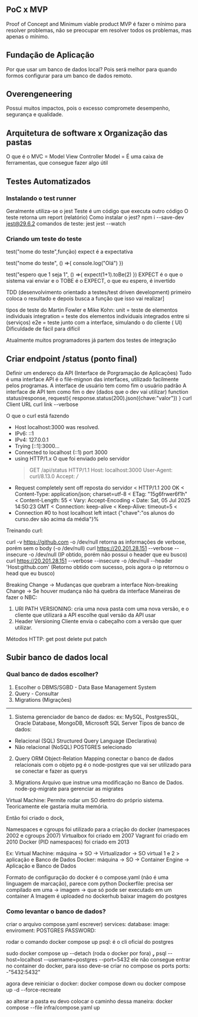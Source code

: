 ## PoC x MVP

Proof of Concept and Minimum viable product
MVP é fazer o mínimo para resolver problemas, não se preocupar em resolver todos os problemas, mas apenas o mínimo.

## Fundação de Aplicação

Por que usar um banco de dados local?
Pois será melhor para quando formos configurar para um banco de dados remoto.

## Overengeneering

Possui muitos impactos, pois o excesso compromete desempenho, segurança e qualidade.

## Arquitetura de software x Organização das pastas

O que é o MVC = Model View Controller
Model = É uma caixa de ferramentas, que consegue fazer algo útil

## Testes Automatizados

### Instalando o test runner

Geralmente utiliza-se o jest
Teste é um código que executa outro código
O teste retorna um report (relatório)
Como instalar o jest?
npm i --save-dev jest@29.6.2
comandos de teste:
jest
jest --watch

### Criando um teste do teste

test("nome do teste",função)
expect é a expectativa

test("nome do teste", () =>{
console.log("Olá")
})

test("espero que 1 seja 1", () =>{
expect(1+1).toBe(2)
})
EXPECT é o que o sistema vai enviar e o TOBE é o EXPECT, o que eu espero, é invertido

TDD (desenvolvimento orientado a testes/test driven development) primeiro coloca o resultado e depois busca a função que isso vai realizar]

tipos de teste do Martin Fowler e Mike Kohn:
unit = teste de elementos individuais
integration = teste dos elementos individuais integrados entre si (serviços)
e2e = teste junto com a interface, simulando o do cliente ( UI)
Dificuldade de fácil para difícil

Atualmente muitos programadores já partem dos testes de integração

## Criar endpoint /status (ponto final)

Definir um endereço da API (Interface de Porgramação de Aplicações)
Tudo é uma interface
API é o filé-mignon das interfaces, utilizado facilmente pelos programas.
A interface de usuário tem como fim o usuário padrão
A interface de API tem como fim o dev (dados que o dev vai utilizar)
function status(response, request){
response.status(200).json({chave:"valor"})
}
curl Client URL
curl link --verbose

O que o curl está fazendo

- Host localhost:3000 was resolved.
- IPv6: ::1
- IPv4: 127.0.0.1
- Trying [::1]:3000...
- Connected to localhost (::1) port 3000
- using HTTP/1.x
  O que foi enviado pelo servidor
  > GET /api/status HTTP/1.1
  > Host: localhost:3000
  > User-Agent: curl/8.13.0
  > Accept: _/_
- Request completely sent off
  reposta do servidor
  < HTTP/1.1 200 OK
  < Content-Type: application/json; charset=utf-8
  < ETag: "15g6frwer6f1h"
  < Content-Length: 55
  < Vary: Accept-Encoding
  < Date: Sat, 05 Jul 2025 14:50:23 GMT
  < Connection: keep-alive
  < Keep-Alive: timeout=5
  <
- Connection #0 to host localhost left intact
  {"chave":"os alunos do curso.dev são acima da média"}%

Treinando curl:

curl -v https://github.com -o /dev/null
retorna as informações de verbose, porém sem o body (-o /dev/null)
curl https://20.201.28.151 --verbose --insecure -o /dev/null (IP obtido, porém não possui o header que eu busco)
curl https://20.201.28.151 --verbose --insecure -o /dev/null --header 'Host:github.com' (Retorno obtido com sucesso, pois agora o ip retornou o head que eu busco)

Breaking Change -> Mudanças que quebram a interface
Non-breaking Change -> Se houver mudança não há quebra da interface
Maneiras de fazer o NBC:

1. URI PATH VERSIONING:
   cria uma nova pasta com uma nova versão, e o cliente que utilizará a API escolhe qual versão da API usar
2. Header Versioning
   Cliente envia o cabeçalho com a versão que quer utilizar.

Métodos HTTP:
get
post
delete
put
patch

## Subir banco de dados local

### Qual banco de dados escolher?

1. Escolher o DBMS/SGBD - Data Base Management System
2. Query - Consultar
3. Migrations (Migrações)

---

1. Sistema gerenciador de banco de dados:
   ex: MySQL, PostgresSQL, Oracle Database, MongoDB, Microsoft SQL Server
   Tipos de banco de dados:

- Relacional (SQL) Structured Query Language (Declarativa)
- Não relacional (NoSQL)
  POSTGRES selecionado

2. Query
   ORM Object-Relation Mapping conectar o banco de dados relacionais com o objeto
   pg é o node-postgres que vai ser utilizado para se conectar e fazer as querys

3. Migrations
   Arquivo que instrue uma modificação no Banco de Dados.
   node-pg-migrate para gerenciar as migrates

Virtual Machine: Permite rodar um SO dentro do próprio sistema.
Teoricamente ele gastaria muita memória.

Então foi criado o dock,

Namespaces e cgroups foi utilizado para a criação do docker (namespaces 2002 e cgroups 2007)
Virtualbox foi criado em 2007
Vagrant foi criado em 2010
Docker (PID namespaces) foi criado em 2013

Ex:
Virtual Machine: máquina -> SO -> Virtualizador -> SO virtual 1 e 2 > aplicação e Banco de Dados
Docker: máquina -> SO -> Container Engine -> Aplicação e Banco de Dados

Formato de configuração do docker é o compose.yaml (não é uma linguagem de marcação), parece com python
Dockerfile: precisa ser compilado em uma -> imagem -> que só pode ser executado em um container
A Imagem é uploaded no dockerhub
baixar imagem do postgres

### Como levantar o banco de dados?

criar o arquivo compose.yaml
escrever)
services:
database:
image:
enviroment:
POSTGRES PASSWORD:

rodar o comando docker compose up
psql: é o cli oficial do postgres

sudo docker compose up --detach (roda o docker por fora)
 psql --host=localhost --username=postgres --port=5432 ele não consegue entrar no container do docker, para isso deve-se criar no compose os ports
ports:
-"5432:5432"

agora deve reiniciar o docker: docker compose down ou docker compose up -d --force-recreate

ao alterar a pasta eu devo colocar o caminho dessa maneira:
docker compose --file infra/compose.yaml up
